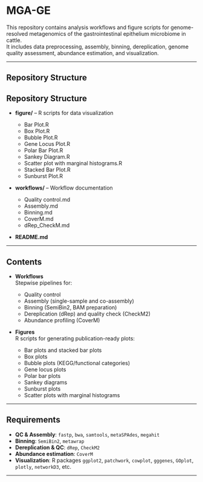 # MGA-GE

This repository contains analysis workflows and figure scripts for genome-resolved metagenomics of the gastrointestinal epithelium microbiome in cattle.  
It includes data preprocessing, assembly, binning, dereplication, genome quality assessment, abundance estimation, and visualization.

---

## Repository Structure

## Repository Structure

- **figure/** – R scripts for data visualization
  - Bar Plot.R
  - Box Plot.R
  - Bubble Plot.R
  - Gene Locus Plot.R
  - Polar Bar Plot.R
  - Sankey Diagram.R
  - Scatter plot with marginal histograms.R
  - Stacked Bar Plot.R
  - Sunburst Plot.R

- **workflows/** – Workflow documentation
  - Quality control.md
  - Assembly.md
  - Binning.md
  - CoverM.md
  - dRep_CheckM.md

- **README.md**

---

## Contents

- **Workflows**  
  Stepwise pipelines for:
  - Quality control  
  - Assembly (single-sample and co-assembly)  
  - Binning (SemiBin2, BAM preparation)  
  - Dereplication (dRep) and quality check (CheckM2)  
  - Abundance profiling (CoverM)  

- **Figures**  
  R scripts for generating publication-ready plots:
  - Bar plots and stacked bar plots  
  - Box plots  
  - Bubble plots (KEGG/functional categories)  
  - Gene locus plots  
  - Polar bar plots  
  - Sankey diagrams  
  - Sunburst plots  
  - Scatter plots with marginal histograms  

---

## Requirements

- **QC & Assembly**: `fastp`, `bwa`, `samtools`, `metaSPAdes`, `megahit`  
- **Binning**: `SemiBin2`, `metawrap`  
- **Dereplication & QC**: `dRep`, `CheckM2`  
- **Abundance estimation**: `CoverM`  
- **Visualization**: R packages `ggplot2`, `patchwork`, `cowplot`, `gggenes`, `GOplot`, `plotly`, `networkD3`, etc.  

---
